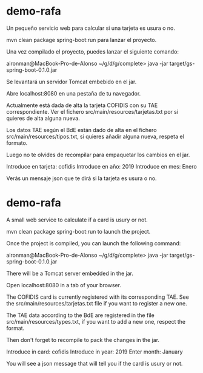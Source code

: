 # demo-rafa
Un pequeño servicio web para calcular si una tarjeta es usura o no.

mvn clean package spring-boot:run para lanzar el proyecto.

Una vez compilado el proyecto, puedes lanzar el siguiente comando:

aironman@MacBook-Pro-de-Alonso ~/g/d/g/complete> java -jar target/gs-spring-boot-0.1.0.jar 

Se levantará un servidor Tomcat embebido en el jar.

Abre localhost:8080 en una pestaña de tu navegador.

Actualmente está dada de alta la tarjeta COFIDIS con su TAE correspondiente. 
Ver el fichero src/main/resources/tarjetas.txt por si quieres de alta alguna nueva.

Los datos TAE según el BdE están dado de alta en el fichero src/main/resources/tipos.txt, si quieres añadir alguna nueva, respeta el formato.

Luego no te olvides de recompilar para empaquetar los cambios en el jar.

Introduce en tarjeta: cofidis
Introduce en año: 2019
Introduce en mes: Enero

Verás un mensaje json que te dirá si la tarjeta es usura o no.

# demo-rafa
A small web service to calculate if a card is usury or not.

mvn clean package spring-boot:run to launch the project.

Once the project is compiled, you can launch the following command:

aironman@MacBook-Pro-de-Alonso ~/g/d/g/complete> java -jar target/gs-spring-boot-0.1.0.jar 

There will be a Tomcat server embedded in the jar.

Open localhost:8080 in a tab of your browser.

The COFIDIS card is currently registered with its corresponding TAE. 
See the src/main/resources/tarjetas.txt file if you want to register a new one.

The TAE data according to the BdE are registered in the file src/main/resources/types.txt, if you want to add a new one, respect the format.

Then don't forget to recompile to pack the changes in the jar.

Introduce in card: cofidis
Introduce in year: 2019
Enter month: January

You will see a json message that will tell you if the card is usury or not.
